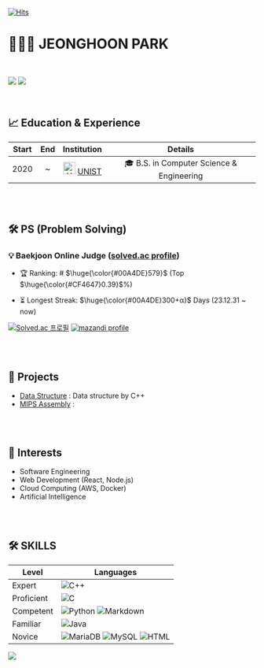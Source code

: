 [![Hits](https://hits.seeyoufarm.com/api/count/incr/badge.svg?url=https%3A%2F%2Fgithub.com%2Fhoonably&count_bg=%2379C83D&title_bg=%23555555&icon=&icon_color=%23E7E7E7&title=hits&edge_flat=false)](https://github.com/hoonably)
  

# 🧑🏻‍💻 JEONGHOON PARK

</br>

<!--
뱃지 만들기 : 
https://simpleicons.org/
https://img.shields.io/badge/{배지이름}-{css컬러}?style={스타일}&logo={로고}&logoColor={로고컬러}

Markdown에서 이미지를 두 개씩 붙여서 표시하고 싶다면, 기본적으로는 HTML을 사용해야함.
<p>
<img src="{링크}"/>
<img src="{링크}"/>
</p>
-->
<a href="https://hoonably.github.io/"><img src="https://img.shields.io/badge/-Website-EF4223?style=flat&logo=codeigniter&logoColor=white&"/></a>
<a href="https://www.instagram.com/hoonably/"><img src="https://img.shields.io/badge/Instagram-E4405F?style=flat&logo=instagram&logoColor=white&"/></a>

<br>

## 📈 Education & Experience

| Start | End | Institution	| Details |
|:-------:|:-----:|:-----:|:-----:|
| 2020 | ~ |<img src="https://github.com/user-attachments/assets/191a5ba1-dc55-49de-9cb6-39166240aa33" alt="UNIST image" width="25"/> [UNIST](https://www.unist.ac.kr/) | 🎓 B.S. in Computer Science & Engineering|
 

<br><br>

<!--
글자색 넣기
<p>$\huge{\rm{\color{#5ad7b7}큰글씨\ 로만체\ 초록색}}$</p>
<p>$\bf{\large{\color{#6580DD}두꺼운\ 글씨체,\ 큰글씨,\ 파란색}}$</p>
<p>$\it{\large{\color{#DD6565}이텔릭체,\ 큰글씨,\ 빨간색}}$</p>
-->

## 🛠 PS (Problem Solving)
### 💡 Baekjoon Online Judge ([solved.ac profile](https://solved.ac/hoonably))
- <p>🏆 Ranking: # $\huge{\color{#00A4DE}579}$ (Top $\huge{\color{#CF4647}0.39}$%) </p>
- <p>⏳ Longest Streak: $\huge{\color{#00A4DE}300+α}$  Days (23.12.31 ~ now) </p>


[![Solved.ac 프로필](http://mazassumnida.wtf/api/v2/generate_badge?boj=hoonably)](https://solved.ac/hoonably)
[![mazandi profile](http://mazandi.herokuapp.com/api?handle=hoonably&theme=dark)](https://solved.ac/hoonably)

<!--
[![Solved.ac 프로필](http://mazassumnida.wtf/api/mini/generate_badge?boj=hoonably)](https://solved.ac/hoonably)
[![solvedac badge](https://solvedac-readme-badge.vercel.app/api/v1/badge?user=hoonably)](https://github.com/2ykwang/solvedac-readme-badge)
[![solvedac badge](https://solvedac-readme-badge.vercel.app/api/v1/badge?user=hoonably&compact=1&theme=github-dark)](https://github.com/2ykwang/solvedac-readme-badge)
-->
<br><br>

## 🚀 Projects
- [Data Structure](https://github.com/hoonably/data-structure) : Data structure by C++
- [MIPS Assembly]() : 


<br><br>

## 🔭 Interests
- Software Engineering
- Web Development (React, Node.js)
- Cloud Computing (AWS, Docker)
- Artificial Intelligence

<br><br>

## 🛠 SKILLS 

| Level       | Languages                                 |
|-------------|-------------------------------------------|
| Expert      | ![C++](https://img.shields.io/badge/C++-00599C?style=flat&logo=cplusplus&logoColor=white)   |
| Proficient  |   ![C](https://img.shields.io/badge/C-A8B9CC?style=flat&logo=c&logoColor=white)  |
| Competent   | ![Python](https://img.shields.io/badge/Python-ECD53F?style=flat&logo=Python&logoColor=white)  ![Markdown](https://img.shields.io/badge/Markdown-000000?style=flat&logo=markdown&logoColor=white) |
| Familiar    | ![Java](https://img.shields.io/badge/Java-FF7800?style=flat&logo=OpenJDK&logoColor=white) |
| Novice      | ![MariaDB](https://img.shields.io/badge/MariaDB-003545?style=flat&logo=MariaDB&logoColor=white) ![MySQL](https://img.shields.io/badge/MySQL-4479A1?style=flat&logo=MySQL&logoColor=white) ![HTML](https://img.shields.io/badge/HTML-E34F26?style=flat&logo=html5&logoColor=white) |

<!--
![CSS](https://img.shields.io/badge/CSS-1572B6?style=flat&logo=css3&logoColor=white)
<img src="https://img.shields.io/badge/-Spring Boot-6DB33F?style=flat&logo=SpringBoot&logoColor=white"/>
<img src="https://img.shields.io/badge/-Gradle-02303A?style=flat&logo=Gradle"/>
<img src="https://img.shields.io/badge/-Flask-000000?style=flat&logo=Flask"/> 
<img src="https://img.shields.io/badge/TensorFlow-FF6F00?style=flat&logo=TensorFlow&logoColor=white"/>
<img src="https://img.shields.io/badge/PHP-777BB4?style=flat&logo=PHP&logoColor=white"/>
<img src="https://img.shields.io/badge/Laravel-FF2D20?style=flat&logo=Laravel&logoColor=white"/>
<img src="https://img.shields.io/badge/Firebase-FFCA28?style=flat&logo=Firebase&logoColor=white"/>
<img src="https://img.shields.io/badge/Amazon AWS-232F3E?style=flat&logo=Amazon AWS&logoColor=white"/> 
<img src="https://img.shields.io/badge/Ubuntu-E95420?style=flat&logo=Ubuntu&logoColor=white"/> 
<img src="https://img.shields.io/badge/Docker-2496ED?style=flat&logo=Docker&logoColor=white"/> 
<img src="https://img.shields.io/badge/NGINX-009639?style=flat&logo=NGINX&logoColor=white"/>
-->
<img src="https://github-readme-stats.vercel.app/api/top-langs/?username=hoonably&layout=compact&hide=javascript,css,scss&theme=dracula&langs_count=8"/>
